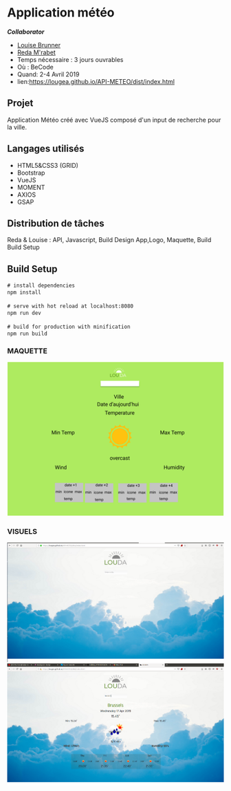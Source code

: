 # Application météo

***Collaborator*** 

- [Louise Brunner](https://github.com/lougea)
- [Reda M'rabet](https://github.com/redamrabet)
- Temps nécessaire : 3 jours ouvrables
- Où : BeCode 
- Quand: 2-4 Avril 2019
- lien:https://lougea.github.io/API-METEO/dist/index.html

## Projet

Application Météo créé avec VueJS composé d'un input de recherche pour la ville.

## Langages utilisés

- HTML5&CSS3 (GRID)
- Bootstrap
- VueJS
- MOMENT
- AXIOS
- GSAP

## Distribution de tâches

Reda & Louise : API, Javascript, Build  Design App,Logo, Maquette, Build
Build Setup

## Build Setup

```
# install dependencies
npm install

# serve with hot reload at localhost:8080
npm run dev

# build for production with minification
npm run build
```
### MAQUETTE
![](./dist/img/maquette.png)

### VISUELS
![](./dist/img/visu1.png)
![](./dist/img/visu2.png)





